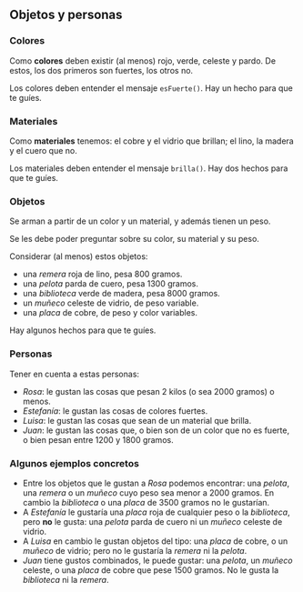 ## Objetos y personas

### Colores
Como **colores** deben existir (al menos) rojo, verde, celeste y pardo. 
De estos, los dos primeros son fuertes, los otros no.

Los colores deben entender el mensaje `esFuerte()`. Hay un hecho para que te guíes.

### Materiales
Como **materiales** tenemos: el cobre y el vidrio que brillan; el lino, la madera y el cuero que no.

Los materiales deben entender el mensaje `brilla()`. Hay dos hechos para que te guíes.

### Objetos
Se arman a partir de un color y un material, y además tienen un peso.

Se les debe poder preguntar sobre su color, su material y su peso.

Considerar (al menos) estos objetos:

  - una _remera_ roja de lino, pesa 800 gramos.
  - una _pelota_ parda de cuero, pesa 1300 gramos.
  - una _biblioteca_ verde de madera, pesa 8000 gramos.
  - un _muñeco_ celeste de vidrio, de peso variable.
  - una _placa_ de cobre, de peso y color variables.

Hay algunos hechos para que te guíes.

### Personas

Tener en cuenta a estas personas:

- _Rosa_: le gustan las cosas que pesan 2 kilos (o sea 2000 gramos) o menos.
- _Estefanía_: le gustan las cosas de colores fuertes.
- _Luisa_: le gustan las cosas que sean de un material que brilla.
- _Juan_: le gustan las cosas que, o bien son de un color que no es fuerte, o bien pesan entre 1200 y 1800 gramos.



### Algunos ejemplos concretos

- Entre los objetos que le gustan a _Rosa_ podemos encontrar: una _pelota_, una _remera_ o un _muñeco_ cuyo peso sea menor a 2000 gramos. En cambio la _biblioteca_ o una _placa_ de 3500 gramos no le gustarían.
- A _Estefanía_ le gustaría una _placa_ roja de cualquier peso o la _biblioteca_, pero **no** le gusta: una _pelota_ parda de cuero ni un _muñeco_ celeste de vidrio.
- A _Luisa_ en cambio le gustan objetos del tipo: una _placa_ de cobre, o un _muñeco_ de vidrio; pero no le gustaría la _remera_ ni la _pelota_.
- _Juan_ tiene gustos combinados, le puede gustar: una _pelota_, un _muñeco_ celeste, o una _placa_ de cobre que pese 1500 gramos. No le gusta la _biblioteca_ ni la _remera_.
